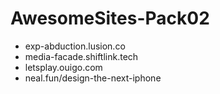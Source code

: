 # AwesomeSites-Pack02


- exp-abduction.lusion.co
- media-facade.shiftlink.tech
- letsplay.ouigo.com
- neal.fun/design-the-next-iphone
